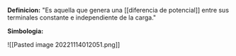 **Definicion:**
"Es aquella que genera una [[diferencia de potencial]] entre sus terminales constante e independiente de la carga."

**Simbologia:**

![[Pasted image 20221114012051.png]]

